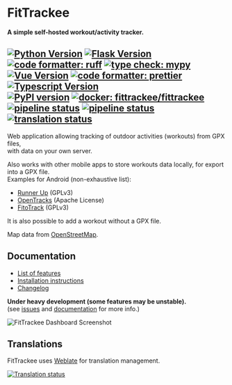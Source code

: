 # FitTrackee
**A simple self-hosted workout/activity tracker.**  


[![Python Version](https://img.shields.io/pypi/pyversions/fittrackee.svg)](https://python.org)
[![Flask Version](https://img.shields.io/badge/flask-3.1-brightgreen.svg)](http://flask.pocoo.org/) 
[![code formatter: ruff](https://img.shields.io/badge/code%20formatter-ruff-d7ff64)](https://docs.astral.sh/ruff/) 
[![type check: mypy](https://img.shields.io/badge/type%20check-mypy-blue)](http://mypy-lang.org/)  
[![Vue Version](https://img.shields.io/badge/vue-3.5-brightgreen.svg)](https://v3.vuejs.org/) 
[![code formatter: prettier](https://img.shields.io/badge/code%20formatter-prettier-ff69b4.svg)](https://github.com/prettier/prettier) 
[![Typescript Version](https://img.shields.io/npm/types/typescript)](https://www.typescriptlang.org/)  
[![PyPI version](https://img.shields.io/pypi/v/fittrackee.svg)](https://pypi.org/project/fittrackee/)  [![docker: fittrackee/fittrackee](https://img.shields.io/badge/docker-fittrackee/fittrackee-2f7bee)](https://hub.docker.com/r/fittrackee/fittrackee)  
[![pipeline status](https://github.com/SamR1/FitTrackee/actions/workflows/.tests-python.yml/badge.svg)](https://github.com/SamR1/FitTrackee/actions/workflows/.tests-python.yml)
[![pipeline status](https://github.com/SamR1/FitTrackee/actions/workflows/.tests-javascript.yml/badge.svg)](https://github.com/SamR1/FitTrackee/actions/workflows/.tests-javascript.yml)
[![translation status](https://hosted.weblate.org/widgets/fittrackee/-/svg-badge.svg)](https://hosted.weblate.org/engage/fittrackee/)   
---

Web application allowing tracking of outdoor activities (workouts) from GPX files, \
with data on your own server.  

Also works with other mobile apps to store workouts data locally, for export into a GPX file.  
Examples for Android (non-exhaustive list):  
* [Runner Up](https://github.com/jonasoreland/runnerup) (GPLv3)  
* [OpenTracks](https://github.com/OpenTracksApp/OpenTracks) (Apache License)  
* [FitoTrack](https://codeberg.org/jannis/FitoTrack) (GPLv3)  

It is also possible to add a workout without a GPX file.

Map data from [OpenStreetMap](https://www.openstreetmap.org).  

## Documentation

- [List of features](https://samr1.github.io/FitTrackee/en/features.html)
- [Installation instructions](https://samr1.github.io/FitTrackee/en/installation.html)
- [Changelog](https://samr1.github.io/FitTrackee/en/changelog.html)

**Under heavy development (some features may be unstable).**  
(see [issues](https://github.com/SamR1/FitTrackee/issues) and [documentation](https://samr1.github.io/FitTrackee) for more info.)  

![FitTrackee Dashboard Screenshot](https://samr1.github.io/FitTrackee/en/_images/fittrackee_screenshot-01.png)

## Translations

FitTrackee uses [Weblate](https://hosted.weblate.org/engage/fittrackee/) for translation management.

[![Translation status](https://hosted.weblate.org/widget/fittrackee/multi-auto.svg)](https://hosted.weblate.org/engage/fittrackee/)
